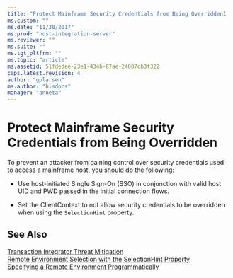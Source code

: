```yaml
---
title: "Protect Mainframe Security Credentials from Being Overridden1 | Microsoft Docs"
ms.custom: ""
ms.date: "11/30/2017"
ms.prod: "host-integration-server"
ms.reviewer: ""
ms.suite: ""
ms.tgt_pltfrm: ""
ms.topic: "article"
ms.assetid: 51fdedee-23e1-434b-87ae-24007cb3f322
caps.latest.revision: 4
author: "gplarsen"
ms.author: "hisdocs"
manager: "anneta"
---
```

# Protect Mainframe Security Credentials from Being Overridden
To prevent an attacker from gaining control over security credentials used to access a mainframe host, you should do the following:  
  
-   Use host-initiated Single Sign-On (SSO) in conjunction with valid host UID and PWD passed in the initial connection flows.  
  
-   Set the ClientContext to not allow security credentials to be overridden when using the `SelectionHint` property.  
  
## See Also  
 [Transaction Integrator Threat Mitigation](../core/transaction-integrator-threat-mitigation2.md)   
 [Remote Environment Selection with the SelectionHint Property](./remote-environment-selection-with-the-selectionhint-property2.md)   
 [Specifying a Remote Environment Programmatically](./specifying-a-remote-environment-programmatically1.md)